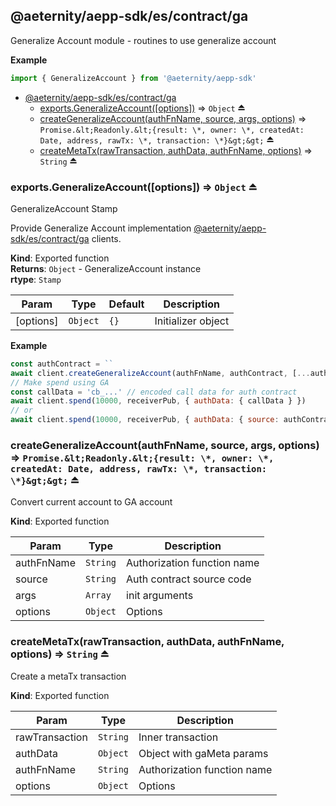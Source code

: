 <a id="module_@aeternity/aepp-sdk/es/contract/ga"></a>

## @aeternity/aepp-sdk/es/contract/ga
Generalize Account module - routines to use generalize account

**Example**  
```js
import { GeneralizeAccount } from '@aeternity/aepp-sdk'
```

* [@aeternity/aepp-sdk/es/contract/ga](#module_@aeternity/aepp-sdk/es/contract/ga)
    * [exports.GeneralizeAccount([options])](#exp_module_@aeternity/aepp-sdk/es/contract/ga--exports.GeneralizeAccount) ⇒ `Object` ⏏
    * [createGeneralizeAccount(authFnName, source, args, options)](#exp_module_@aeternity/aepp-sdk/es/contract/ga--createGeneralizeAccount) ⇒ `Promise.&lt;Readonly.&lt;{result: \*, owner: \*, createdAt: Date, address, rawTx: \*, transaction: \*}&gt;&gt;` ⏏
    * [createMetaTx(rawTransaction, authData, authFnName, options)](#exp_module_@aeternity/aepp-sdk/es/contract/ga--createMetaTx) ⇒ `String` ⏏

<a id="exp_module_@aeternity/aepp-sdk/es/contract/ga--exports.GeneralizeAccount"></a>

### exports.GeneralizeAccount([options]) ⇒ `Object` ⏏
GeneralizeAccount Stamp

Provide Generalize Account implementation
[@aeternity/aepp-sdk/es/contract/ga](#module_@aeternity/aepp-sdk/es/contract/ga) clients.

**Kind**: Exported function  
**Returns**: `Object` - GeneralizeAccount instance  
**rtype**: `Stamp`

| Param | Type | Default | Description |
| --- | --- | --- | --- |
| [options] | `Object` | <code>{}</code> | Initializer object |

**Example**  
```js
const authContract = ``
await client.createGeneralizeAccount(authFnName, authContract, [...authFnArguments]
// Make spend using GA
const callData = 'cb_...' // encoded call data for auth contract
await client.spend(10000, receiverPub, { authData: { callData } })
// or
await client.spend(10000, receiverPub, { authData: { source: authContract, args: [...authContractArgs] } }) // sdk will prepare callData itself
```
<a id="exp_module_@aeternity/aepp-sdk/es/contract/ga--createGeneralizeAccount"></a>

### createGeneralizeAccount(authFnName, source, args, options) ⇒ `Promise.&lt;Readonly.&lt;{result: \*, owner: \*, createdAt: Date, address, rawTx: \*, transaction: \*}&gt;&gt;` ⏏
Convert current account to GA account

**Kind**: Exported function  

| Param | Type | Description |
| --- | --- | --- |
| authFnName | `String` | Authorization function name |
| source | `String` | Auth contract source code |
| args | `Array` | init arguments |
| options | `Object` | Options |

<a id="exp_module_@aeternity/aepp-sdk/es/contract/ga--createMetaTx"></a>

### createMetaTx(rawTransaction, authData, authFnName, options) ⇒ `String` ⏏
Create a metaTx transaction

**Kind**: Exported function  

| Param | Type | Description |
| --- | --- | --- |
| rawTransaction | `String` | Inner transaction |
| authData | `Object` | Object with gaMeta params |
| authFnName | `String` | Authorization function name |
| options | `Object` | Options |

